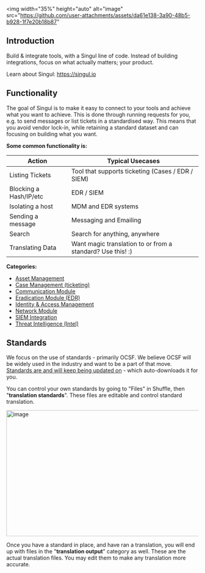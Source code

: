 <img width="35%" height="auto" alt="image" src="https://github.com/user-attachments/assets/da61e138-3a90-48b5-b928-1f7e20b18b87" 

## Introduction

Build & integrate tools, with a Singul line of code. Instead of building integrations, focus on what actually matters; your product.

Learn about Singul: https://singul.io

## Functionality
The goal of Singul is to make it easy to connect to your tools and achieve what you want to achieve. This is done through running requests for you, e.g. to send messages or list tickets in a standardised way. This means that you avoid vendor lock-in, while retaining a standard dataset and can focusing on building what you want.

**Some common functionality is:**

| Action | Typical Usecases |
| --------------- |  ----------- |
| Listing Tickets | Tool that supports ticketing (Cases / EDR / SIEM) |
| Blocking a Hash/IP/etc | EDR / SIEM | Tool that supports blocking (EDR / SIEM / AV) |
| Isolating a host | MDM and EDR systems |
| Sending a message | Messaging and Emailing |
| Search | Search for anything, anywhere |
| Translating Data | Want magic translation to or from a standard? Use this! :) |

**Categories:**
* [Asset Management](https://singul.gitbook.io/singul/category/asset-management)
* [Case Management (ticketing)](https://singul.gitbook.io/singul/category/case-management)
* [Communication Module](https://singul.gitbook.io/singul/category/communication-module)
* [Eradication Module (EDR)](https://singul.gitbook.io/singul/category/eradication-module)
* [Identity & Access Management](https://singul.gitbook.io/singul/category/identity-and-access-management)
* [Network Module](https://singul.gitbook.io/singul/category/network-module)
* [SIEM Integration](https://singul.gitbook.io/singul/category/siem-integration)
* [Threat Intelligence (Intel)](https://singul.gitbook.io/singul/category/threat-intelligence-intel)

## Standards
We focus on the use of standards - primarily OCSF. We believe OCSF will be widely used in the industry and want to be a part of that move. 
[Standards are and will keep being updated on](https://github.com/shuffle/standards) - which auto-downloads it for you.

You can control your own standards by going to "Files" in Shuffle, then "**translation standards**". These files are editable and control standard translation.

<img width="727" height="330" alt="image" src="https://github.com/user-attachments/assets/c8a9efd6-91d5-40d1-ae85-c75eb67651a0" />

Once you have a standard in place, and have ran a translation, you will end up with files in the "**translation output**" category as well. These are the actual translation files. You may edit them to make any translation more accurate. 
